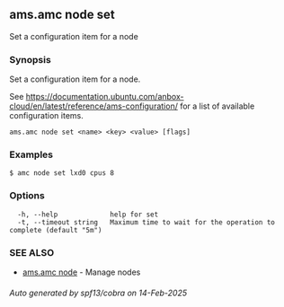 ## ams.amc node set

Set a configuration item for a node

### Synopsis

Set a configuration item for a node.

See https://documentation.ubuntu.com/anbox-cloud/en/latest/reference/ams-configuration/ for a list of
available configuration items.

```
ams.amc node set <name> <key> <value> [flags]
```

### Examples

```
$ amc node set lxd0 cpus 8
```

### Options

```
  -h, --help             help for set
  -t, --timeout string   Maximum time to wait for the operation to complete (default "5m")
```

### SEE ALSO

* [ams.amc node](ams.amc_node.md)	 - Manage nodes

###### Auto generated by spf13/cobra on 14-Feb-2025
